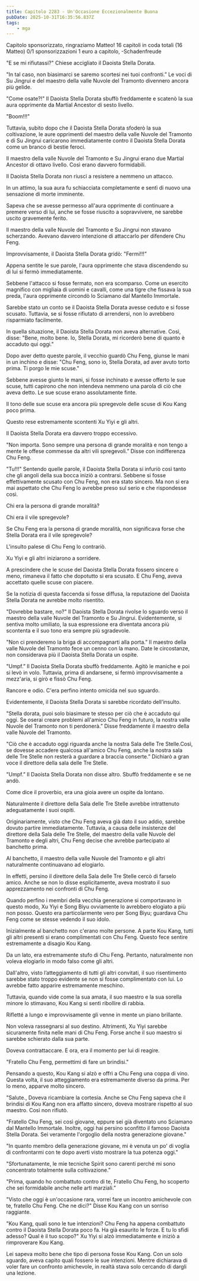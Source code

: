 ```yaml
---
title: Capitolo 2283 - Un'Occasione Eccezionalmente Buona
pubDate: 2025-10-31T16:35:56.837Z
tags:
    - mga
---
```



Capitolo sponsorizzato, ringraziamo Matteo!
16 capitoli in coda totali (16 Matteo)
0/1 sponsorizzazioni 1 euro a capitolo,
-Schadenfreude


"E se mi rifiutassi?" Chiese accigliato il Daoista Stella Dorata.


"In tal caso, non biasimarci se saremo scortesi nei tuoi confronti.” Le voci di Su Jingrui e del maestro della valle Nuvole del Tramonto divennero ancora più gelide.


"Come osate?!" Il Daoista Stella Dorata sbuffò freddamente e scatenò la sua aura opprimente da Martial Ancestor di sesto livello.


"Boom!!!"


Tuttavia, subito dopo che il Daoista Stella Dorata sfoderò la sua coltivazione, le aure opprimenti del maestro della valle Nuvole del Tramonto e di Su Jingrui caricarono immediatamente contro il Daoista Stella Dorata come un branco di bestie feroci.


Il maestro della valle Nuvole del Tramonto e Su Jingrui erano due Martial Ancestor di ottavo livello. Così erano davvero formidabili.


Il Daoista Stella Dorata non riuscì a resistere a nemmeno un attacco.


In un attimo, la sua aura fu schiacciata completamente e sentì di nuovo una sensazione di morte imminente.


Sapeva che se avesse permesso all'aura opprimente di continuare a premere verso di lui, anche se fosse riuscito a sopravvivere, ne sarebbe uscito gravemente ferito.


Il maestro della valle Nuvole del Tramonto e Su Jingrui non stavano scherzando. Avevano davvero intenzione di attaccarlo per difendere Chu Feng.


Improvvisamente, il Daoista Stella Dorata gridò: "Fermi!!!”


Appena sentite le sue parole, l'aura opprimente che stava discendendo su di lui si fermò immediatamente.


Sebbene l'attacco si fosse fermato, non era scomparso. Come un esercito magnifico con migliaia di uomini e cavalli, come una tigre che fissava la sua preda, l'aura opprimente circondò lo Sciamano dal Mantello Immortale.


Sarebbe stato un conto se il Daoista Stella Dorata avesse ceduto e si fosse scusato. Tuttavia, se si fosse rifiutato di arrendersi, non lo avrebbero risparmiato facilmente.


In quella situazione, il Daoista Stella Dorata non aveva alternative. Così, disse: "Bene, molto bene. Io, Stella Dorata, mi ricorderò bene di quanto è accaduto qui oggi."


Dopo aver detto queste parole, il vecchio guardò Chu Feng, giunse le mani in un inchino e disse: "Chu Feng, sono io, Stella Dorata, ad aver avuto torto prima. Ti porgo le mie scuse."


Sebbene avesse giunto le mani, si fosse inchinato e avesse offerto le sue scuse, tutti capirono che non intendeva nemmeno una parola di ciò che aveva detto. Le sue scuse erano assolutamente finte.


Il tono delle sue scuse era ancora più spregevole delle scuse di Kou Kang poco prima.


Questo rese estremamente scontenti Xu Yiyi e gli altri.


Il Daoista Stella Dorata era davvero troppo eccessivo.


"Non importa. Sono sempre una persona di grande moralità e non tengo a mente le offese commesse da altri vili spregevoli.” Disse con indifferenza Chu Feng.


"Tu!!!" Sentendo quelle parole, il Daoista Stella Dorata si infuriò così tanto che gli angoli della sua bocca iniziò a contrarsi. Sebbene si fosse effettivamente scusato con Chu Feng, non era stato sincero. Ma non si era mai aspettato che Chu Feng lo avrebbe preso sul serio e che rispondesse così.


Chi era la persona di grande moralità?


Chi era il vile spregevole? 


Se Chu Feng era la persona di grande moralità, non significava forse che Stella Dorata era il vile spregevole?


L'insulto palese di Chu Feng lo contrariò.


Xu Yiyi e gli altri iniziarono a sorridere.


A prescindere che le scuse del Daoista Stella Dorata fossero sincere o meno, rimaneva il fatto che dopotutto si era scusato. E Chu Feng, aveva accettato quelle scuse con piacere.


Se la notizia di questa faccenda si fosse diffusa, la reputazione del Daoista Stella Dorata ne avrebbe molto risentito.


 


"Dovrebbe bastare, no?" Il Daoista Stella Dorata rivolse lo sguardo verso il maestro della valle Nuvole del Tramonto e Su Jingrui. Evidentemente, si sentiva molto umiliato, la sua espressione era diventata ancora più scontenta e il suo tono era sempre più sgradevole.


"Non ci prenderemo la briga di accompagnarti alla porta.” Il maestro della valle Nuvole del Tramonto fece un cenno con la mano. Date le circostanze, non considerava più il Daoista Stella Dorata un ospite.


"Umpf.” Il Daoista Stella Dorata sbuffò freddamente. Agitò le maniche e poi si levò in volo. Tuttavia, prima di andarsene, si fermò improvvisamente a mezz'aria, si girò e fissò Chu Feng.


Rancore e odio. C'era perfino intento omicida nel suo sguardo.


Evidentemente, il Daoista Stella Dorata si sarebbe ricordato dell’insulto.


"Stella dorata, puoi solo biasimare te stesso per ciò che è accaduto qui oggi. Se oserai creare problemi all'amico Chu Feng in futuro, la nostra valle Nuvole del Tramonto non ti perdonerà.” Disse freddamente il maestro della valle Nuvole del Tramonto.


"Ciò che è accaduto oggi riguarda anche la nostra Sala delle Tre Stelle.Così, se dovesse accadere qualcosa all'amico Chu Feng, anche la nostra sala delle Tre Stelle non resterà a guardare a braccia conserte.” Dichiarò a gran voce il direttore della sala delle Tre Stelle.


"Umpf.” Il Daoista Stella Dorata non disse altro. Sbuffò freddamente e se ne andò.


Come dice il proverbio, era una gioia avere un ospite da lontano.


Naturalmente il direttore della Sala delle Tre Stelle avrebbe intrattenuto adeguatamente i suoi ospiti.


Originariamente, visto che Chu Feng aveva già dato il suo addio, sarebbe dovuto partire immediatamente. Tuttavia, a causa delle insistenze del direttore della Sala delle Tre Stelle, del maestro della valle Nuvole del Tramonto e degli altri, Chu Feng decise che avrebbe partecipato al banchetto prima.


Al banchetto, il maestro della valle Nuvole del Tramonto e gli altri naturalmente continuavano ad elogiarlo.


In effetti, persino il direttore della Sala delle Tre Stelle cercò di farselo amico. Anche se non lo disse esplicitamente, aveva mostrato il suo apprezzamento nei confronti di Chu Feng.


Quando perfino i membri della vecchia generazione si comportavano in questo modo, Xu Yiyi e Song Biyu ovviamente lo avrebbero elogiato a più non posso. Questo era particolarmente vero per Song Biyu; guardava Chu Feng come se stesse vedendo il suo idolo.


Inizialmente al banchetto non c'erano molte persone. A parte Kou Kang, tutti gli altri presenti si erano complimentati con Chu Feng. Questo fece sentire estremamente a disagio Kou Kang.


Da un lato, era estremamente stufo di Chu Feng. Pertanto, naturalmente non voleva elogiarlo in modo falso come gli altri.


Dall'altro, visto l’atteggiamento di tutti gli altri convitati, il suo risentimento sarebbe stato troppo evidente se non si fosse complimentato con lui. Lo avrebbe fatto apparire estremamente meschino.


Tuttavia, quando vide come la sua amata, il suo maestro e la sua sorella minore lo stimavano, Kou Kang si sentì ribollire di rabbia.


Rifletté a lungo e improvvisamente gli venne in mente un piano brillante.


Non voleva rassegnarsi al suo destino. Altrimenti, Xu Yiyi sarebbe sicuramente finita nelle mani di Chu Feng. Forse anche il suo maestro si sarebbe schierato dalla sua parte.


Doveva contrattaccare. E ora, era il momento per lui di reagire.


"Fratello Chu Feng, permettimi di fare un brindisi."


Pensando a questo, Kou Kang si alzò e offrì a Chu Feng una coppa di vino. Questa volta, il suo atteggiamento era estremamente diverso da prima. Per lo meno, apparve molto sincero.


"Salute., Doveva ricambiare la cortesia. Anche se Chu Feng sapeva che il brindisi di Kou Kang non era affatto sincero, doveva mostrare rispetto al suo maestro. Così non rifiutò.


"Fratello Chu Feng, sei così giovane, eppure sei già diventato uno Sciamano dal Mantello Immortale. Inoltre, oggi hai persino sconfitto il famoso Daoista Stella Dorata. Sei veramente l'orgoglio della nostra generazione giovane."


"In quanto membro della generazione giovane, mi è venuta un po' di voglia di confrontarmi con te dopo averti visto mostrare la tua potenza oggi."


"Sfortunatamente, le mie tecniche Spirit sono carenti perché mi sono concentrato totalmente sulla coltivazione.”


"Prima, quando ho combattuto contro di te, Fratello Chu Feng, ho scoperto che sei formidabile anche nelle arti marziali.”


"Visto che oggi è un'occasione rara, vorrei fare un incontro amichevole con te, fratello Chu Feng. Che ne dici?" Disse Kou Kang con un sorriso raggiante.


"Kou Kang, quali sono le tue intenzioni? Chu Feng ha appena combattuto contro il Daoista Stella Dorata poco fa. Ha già esaurito le forze. E tu lo sfidi adesso? Qual è il tuo scopo?" Xu Yiyi si alzò immediatamente e iniziò a rimproverare Kou Kang.


Lei sapeva molto bene che tipo di persona fosse Kou Kang. Con un solo sguardo, aveva capito quali fossero le sue intenzioni. Mentre dichiarava di voler fare un confronto amichevole, in realtà stava solo cercando di dargli una lezione.

